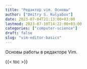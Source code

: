 ```yaml
---
title: "Редактор vim. Основы"
author: ["Dmitry S. Kulyabov"]
date: 2023-07-04T21:13:00+03:00
lastmod: 2023-07-10T14:22:00+03:00
categories: ["computer-science"]
draft: false
slug: "vim-editor-basics"
---
```


Основы работы в редакторе Vim.

<!--more-->

{{< toc >}}
